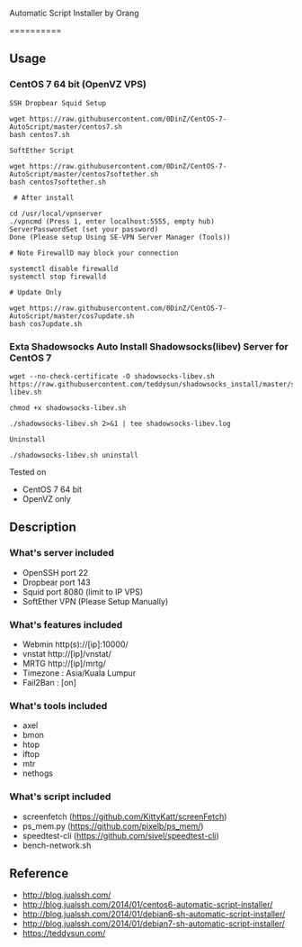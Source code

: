 Automatic Script Installer by Orang

==========

## Usage

### CentOS 7 64 bit (OpenVZ VPS)
```
SSH Dropbear Squid Setup

wget https://raw.githubusercontent.com/0DinZ/CentOS-7-AutoScript/master/centos7.sh
bash centos7.sh
```

```
SoftEther Script

wget https://raw.githubusercontent.com/0DinZ/CentOS-7-AutoScript/master/centos7softether.sh
bash centos7softether.sh

 # After install
 
cd /usr/local/vpnserver
./vpncmd (Press 1, enter localhost:5555, empty hub)
ServerPasswordSet (set your password)
Done (Please setup Using SE-VPN Server Manager (Tools))

# Note FirewallD may block your connection

systemctl disable firewalld
systemctl stop firewalld

# Update Only

wget https://raw.githubusercontent.com/0DinZ/CentOS-7-AutoScript/master/cos7update.sh 
bash cos7update.sh

```
### Exta Shadowsocks Auto Install Shadowsocks(libev) Server for CentOS 7
```
wget --no-check-certificate -O shadowsocks-libev.sh https://raw.githubusercontent.com/teddysun/shadowsocks_install/master/shadowsocks-libev.sh

chmod +x shadowsocks-libev.sh

./shadowsocks-libev.sh 2>&1 | tee shadowsocks-libev.log

Uninstall

./shadowsocks-libev.sh uninstall
```


Tested on
* CentOS 7 64 bit
* OpenVZ only

## Description

### What's server included
* OpenSSH port 22
* Dropbear port 143
* Squid port 8080 (limit to IP VPS)
* SoftEther VPN (Please Setup Manually)

### What's features included
* Webmin http(s)://[ip]:10000/
* vnstat http://[ip]/vnstat/
* MRTG http://[ip]/mrtg/
* Timezone : Asia/Kuala Lumpur
* Fail2Ban : [on]

### What's tools included
* axel
* bmon
* htop
* iftop
* mtr
* nethogs  

### What's script included
* screenfetch (https://github.com/KittyKatt/screenFetch)
* ps_mem.py (https://github.com/pixelb/ps_mem/)
* speedtest-cli (https://github.com/sivel/speedtest-cli)
* bench-network.sh

## Reference
* http://blog.jualssh.com/
* http://blog.jualssh.com/2014/01/centos6-automatic-script-installer/
* http://blog.jualssh.com/2014/01/debian6-sh-automatic-script-installer/
* http://blog.jualssh.com/2014/01/debian7-sh-automatic-script-installer/
* https://teddysun.com/


